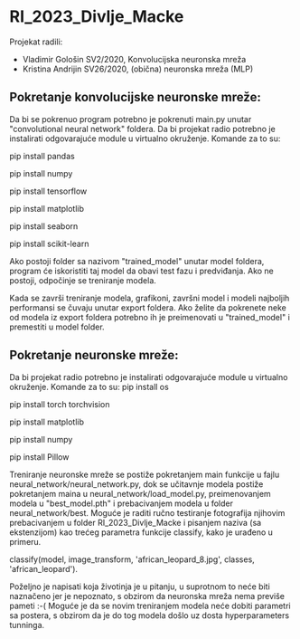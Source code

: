 # RI_2023_Divlje_Macke

Projekat radili:
- Vladimir Gološin SV2/2020, Konvolucijska neuronska mreža
- Kristina Andrijin SV26/2020, (obična) neuronska mreža (MLP)

## Pokretanje konvolucijske neuronske mreže:

Da bi se pokrenuo program potrebno je pokrenuti main.py unutar "convolutional neural network" foldera. Da bi projekat radio potrebno je instalirati odgovarajuće module u virtualno okruženje. Komande za to su:

pip install pandas

pip install numpy

pip install tensorflow

pip install matplotlib

pip install seaborn

pip install scikit-learn


Ako postoji folder sa nazivom "trained_model" unutar model foldera, program će iskoristiti taj model da obavi test fazu i predviđanja. Ako ne postoji, odpočinje se treniranje modela.

Kada se završi treniranje modela, grafikoni, završni model i modeli najboljih performansi se čuvaju unutar export foldera. Ako želite da pokrenete neke od modela iz export foldera potrebno ih je preimenovati u "trained_model" i premestiti u model folder.

## Pokretanje neuronske mreže:
Da bi projekat radio potrebno je instalirati odgovarajuće module u virtualno okruženje. Komande za to su:
pip install os

pip install torch torchvision

pip install matplotlib

pip install numpy

pip install Pillow


Treniranje neuronske mreže se postiže pokretanjem main funkcije u fajlu neural_network/neural_network.py, dok se učitavnje modela postiže pokretanjem maina u neural_network/load_model.py, preimenovanjem modela u "best_model.pth" i prebacivanjem modela u folder neural_network/best. Moguće je raditi ručno testiranje fotografija njihovim prebacivanjem u folder RI_2023_Divlje_Macke i pisanjem naziva (sa ekstenzijom) kao trećeg parametra funkcije classify, kako je urađeno u primeru. 

classify(model, image_transform, 'african_leopard_8.jpg', classes, 'african_leopard'). 

Poželjno je napisati koja životinja je u pitanju, u suprotnom to neće biti naznačeno jer je nepoznato, s obzirom da neuronska mreža nema previše pameti :-(
Moguće je da se novim treniranjem modela neće dobiti parametri sa postera, s obzirom da je do tog modela došlo uz dosta hyperparameters tunninga.

